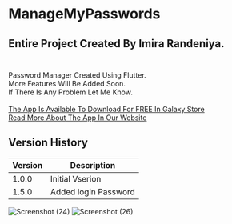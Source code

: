 # ManageMyPasswords

## Entire Project Created By Imira Randeniya. <br /> <br />

Password Manager Created Using Flutter.<br />
More Features Will Be Added Soon.<br />
If There Is Any Problem Let Me Know.<br />
<br />
[The App Is Available To Download For FREE In Galaxy Store](https://galaxystore.samsung.com/detail/com.example.password_manager)
<br />
[Read More About The App In Our Website](https://ipntechteam.wordpress.com/2021/08/28/managemypasswords)

## Version History
| Version | Description          |
| ------- | ---------------------|
| 1.0.0   | Initial Vserion      |
| 1.5.0   | Added login Password |


![Screenshot (24)](https://user-images.githubusercontent.com/82356405/130352403-7065ebcd-886a-42ae-a76e-d6104b0996d8.png)
![Screenshot (26)](https://user-images.githubusercontent.com/82356405/130352436-2d00558a-1db0-4788-bb76-be004161caa4.png)
